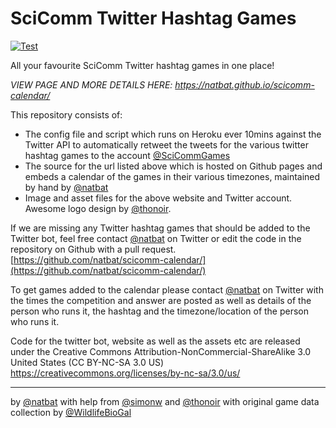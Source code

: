 # SciComm Twitter Hashtag Games

[![Test](https://github.com/natbat/scicomm-calendar/workflows/Test/badge.svg?branch=main)](https://github.com/natbat/scicomm-calendar/actions?query=workflow%3A%22Check+and+retweet+scicomm+games%22)

All your favourite SciComm Twitter hashtag games in one place!

*VIEW PAGE AND MORE DETAILS HERE: https://natbat.github.io/scicomm-calendar/*

This repository consists of:
- The config file and script which runs on Heroku ever 10mins against the Twitter API to automatically retweet the tweets for the various twitter hashtag games to the account [@SciCommGames](http://twitter.com/SciCommGames)
- The source for the url listed above which is hosted on Github pages and embeds a calendar of the games in their various timezones, maintained by hand by [@natbat](http://twitter.com/natbat)
- Image and asset files for the above website and Twitter account. Awesome logo design by [@thonoir](http://twitter.com/thonoir).

If we are missing any Twitter hashtag games that should be added to the Twitter bot, feel free contact [@natbat](http://twitter.com/natbat) on Twitter or edit the code in the repository on Github with a pull request. [https://github.com/natbat/scicomm-calendar/](https://github.com/natbat/scicomm-calendar/)

To get games added to the calendar please contact [@natbat](http://twitter.com/natbat) on Twitter with the times the competition and answer are posted as well as details of the person who runs it, the hashtag and the timezone/location of the person who runs it.

Code for the twitter bot, website as well as the assets etc are released under the Creative Commons Attribution-NonCommercial-ShareAlike 3.0 United States (CC BY-NC-SA 3.0 US)
https://creativecommons.org/licenses/by-nc-sa/3.0/us/

----
by [@natbat](http://twitter.com/natbat) with help from [@simonw](http://twitter.com/simonw) and [@thonoir](http://twitter.com/thonoir) with original game data collection by ‪[@WildlifeBioGal‬](http://twitter.com/wildlifebiogal)
